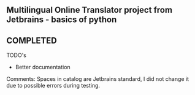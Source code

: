 ## Multilingual Online Translator project from Jetbrains - basics of python

## COMPLETED

TODO's
* Better documentation


Comments: Spaces in catalog are Jetbrains standard, I did not change it due to possible errors during testing.
